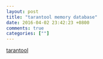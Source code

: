 ```yaml
---
layout: post
title: "tarantool memory database"
date: 2016-04-02 23:42:23 +0800
comments: true
categories: [""]
---
```



<!-- more -->

[tarantool]

[tarantool]:https://github.com/tarantool/tarantool/